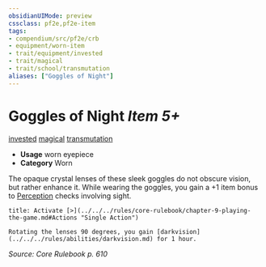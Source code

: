 ```yaml
---
obsidianUIMode: preview
cssclass: pf2e,pf2e-item
tags:
- compendium/src/pf2e/crb
- equipment/worn-item
- trait/equipment/invested
- trait/magical
- trait/school/transmutation
aliases: ["Goggles of Night"]
---
```

# Goggles of Night *Item 5+*  
[invested](invested.md)  [magical](magical.md)  [transmutation](transmutation.md)  

- **Usage** worn eyepiece
- **Category** Worn

The opaque crystal lenses of these sleek goggles do not obscure vision, but rather enhance it. While wearing the goggles, you gain a +1 item bonus to [Perception](../../skills.md#Perception) checks involving sight.

```ad-embed-ability
title: Activate [>](../../../rules/core-rulebook/chapter-9-playing-the-game.md#Actions "Single Action")

Rotating the lenses 90 degrees, you gain [darkvision](../../../rules/abilities/darkvision.md) for 1 hour.
```

*Source: Core Rulebook p. 610*
